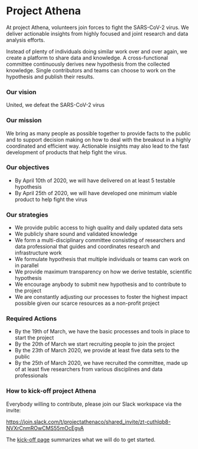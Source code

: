 # Project Athena

At project Athena, volunteers join forces to fight the SARS-CoV-2 virus. We deliver actionable insights from highly focused and joint research and data analysis efforts. 

Instead of plenty of individuals doing similar work over and over again, we create a platform to share data and knowledge. A cross-functional committee continuously derives new hypothesis from the collected knowledge. Single contributors and teams can choose to work on the hypothesis and publish their results. 

### Our vision

United, we defeat the SARS-CoV-2 virus

### Our mission

We bring as many people as possible together to provide facts to the public and to support decision making on how to deal with the breakout in a highly coordinated and efficient way. Actionable insights may also lead to the fast development of products that help fight the virus.

### Our objectives

- By April 10th of 2020, we will have delivered on at least 5 testable hypothesis
- By April 25th of 2020, we will have developed one minimum viable product to help fight the virus

### Our strategies

- We provide public access to high quality and daily updated data sets
- We publicly share sound and validated knowledge 
- We form a multi-disciplinary committee consisting of researchers and data professional that guides and coordinates research and infrastructure work
- We formulate hypothesis that multiple individuals or teams can work on in parallel
- We provide maximum transparency on how we derive testable, scientific hypothesis
- We encourage anybody to submit new hypothesis and to contribute to the project
- We are constantly adjusting our processes to foster the highest impact possible given our scarce resources as a non-profit project

### Required Actions

- By the 19th of March, we have the basic processes and tools in place to start the project
- By the 20th of March we start recruiting people to join the project
- By the 23th of March 2020, we provide at least five data sets to the public
- By the 25th of March 2020, we have recruited the committee, made up of at least five researchers from various disciplines and data professionals

### How to kick-off project Athena

Everybody willing to contribute, please join our Slack workspace via the invite:

https://join.slack.com/t/projectathenaco/shared_invite/zt-cuthlqb8-NVXrCnmROwCMS55mOcEgvA

The [kick-off page](kick-off.md) summarizes what we will do to get started.
